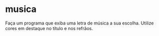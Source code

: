 # musica
Faça um programa que exiba uma letra de música a sua escolha. Utilize cores em destaque no título e nos refrãos.
